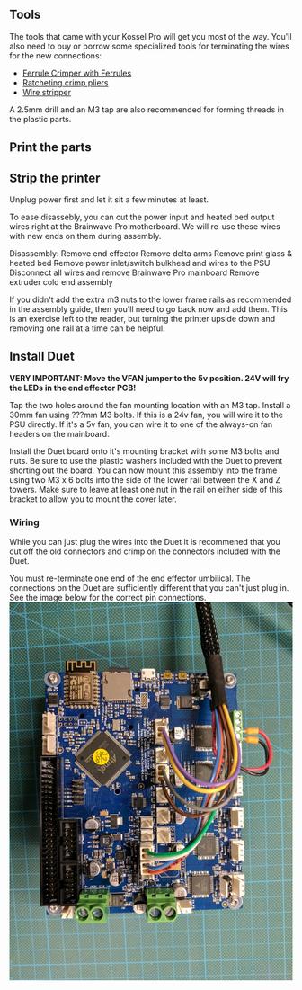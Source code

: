 ## Tools
The tools that came with your Kossel Pro will get you most of the way.  You'll also need to buy or borrow some specialized tools for terminating the wires for the new connections:

- [Ferrule Crimper with Ferrules](https://www.amazon.com/gp/product/B01K160CC8/)
- [Ratcheting crimp pliers](https://www.adafruit.com/product/1213)
- [Wire stripper](https://www.amazon.com/IRWIN-VISE-GRIP-Self-Adjusting-Stripper-2078300)

A 2.5mm drill and an M3 tap are also recommended for forming threads in the plastic parts.

## Print the parts

## Strip the printer
Unplug power first and let it sit a few minutes at least.

To ease disassebly, you can cut the power input and heated bed output wires right at the Brainwave Pro motherboard.  We will
re-use these wires with new ends on them during assembly.

Disassembly:
  Remove end effector
  Remove delta arms
  Remove print glass & heated bed
  Remove power inlet/switch bulkhead and wires to the PSU
  Disconnect all wires and remove Brainwave Pro mainboard
  Remove extruder cold end assembly

If you didn't add the extra m3 nuts to the lower frame rails as recommended in the assembly guide, then you'll need to go back
now and add them.  This is an exercise left to the reader, but turning the printer upside down and removing one rail at a time
can be helpful.

## Install Duet

**VERY IMPORTANT: Move the VFAN jumper to the 5v position.  24V will fry the LEDs in the end effector PCB!**

Tap the two holes around the fan mounting location with an M3 tap.  Install a 30mm fan using ???mm M3 bolts.  If this is a 24v fan, you will wire it to the PSU directly.  If it's a 5v fan, you can wire it to one of the always-on fan headers on the mainboard.

Install the Duet board onto it's mounting bracket with some M3 bolts and nuts.  Be sure to use the plastic washers included with the Duet to prevent shorting out the board.  You can now mount this assembly into the frame using two M3 x 6 bolts into the side of the lower rail between the X and Z towers.  Make sure to leave at least one nut in the rail on either side of this bracket to allow you to mount the cover later.

### Wiring

While you can just plug the wires into the Duet it is recommened that you cut off the old connectors and crimp on the connectors included with the Duet.

You must re-terminate one end of the end effector umbilical.  The connections on the Duet are sufficiently different that you can't just plug in.  See the image below for the correct pin connections.
![Umbilical wiring](img/duet_umbilical_wiring.jpg)
